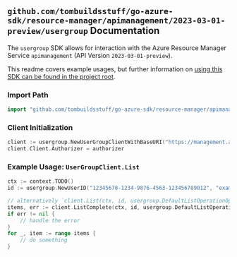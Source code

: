 
## `github.com/tombuildsstuff/go-azure-sdk/resource-manager/apimanagement/2023-03-01-preview/usergroup` Documentation

The `usergroup` SDK allows for interaction with the Azure Resource Manager Service `apimanagement` (API Version `2023-03-01-preview`).

This readme covers example usages, but further information on [using this SDK can be found in the project root](https://github.com/tombuildsstuff/go-azure-sdk/tree/main/docs).

### Import Path

```go
import "github.com/tombuildsstuff/go-azure-sdk/resource-manager/apimanagement/2023-03-01-preview/usergroup"
```


### Client Initialization

```go
client := usergroup.NewUserGroupClientWithBaseURI("https://management.azure.com")
client.Client.Authorizer = authorizer
```


### Example Usage: `UserGroupClient.List`

```go
ctx := context.TODO()
id := usergroup.NewUserID("12345678-1234-9876-4563-123456789012", "example-resource-group", "serviceValue", "userIdValue")

// alternatively `client.List(ctx, id, usergroup.DefaultListOperationOptions())` can be used to do batched pagination
items, err := client.ListComplete(ctx, id, usergroup.DefaultListOperationOptions())
if err != nil {
	// handle the error
}
for _, item := range items {
	// do something
}
```

